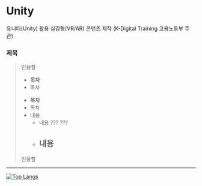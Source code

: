 # Unity
유니티(Unity) 활용 실감형(VR/AR) 콘텐츠 제작 (K-Digital Training 고용노동부 주관)

### 제목
>  인용할 
>  
> * __목차__
> * 목차
> - __목차__
> - 목차
> - 내용
>    - 내용
>    ???
>    ???
>    - 내용
>       - 
> 인용할 
> 


*** 

[![Top Langs](https://github-readme-stats.vercel.app/api/top-langs/?username=ugee0810)](https://github.com/anuraghazra/github-readme-stats)
